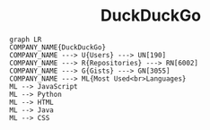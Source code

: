 <h1 align="center">DuckDuckGo</h1>

```mermaid
graph LR
COMPANY_NAME{DuckDuckGo}
COMPANY_NAME ---> U{Users} ---> UN[190]
COMPANY_NAME ---> R{Repositories} ---> RN[6002]
COMPANY_NAME ---> G{Gists} ---> GN[3055]
COMPANY_NAME ---> ML{Most Used<br>Languages}
ML --> JavaScript
ML --> Python
ML --> HTML
ML --> Java
ML --> CSS
```
